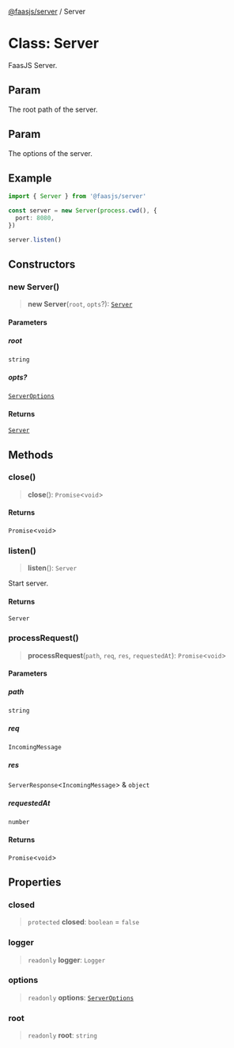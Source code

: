 [@faasjs/server](../README.md) / Server

# Class: Server

FaasJS Server.

## Param

The root path of the server.

## Param

The options of the server.

## Example

```ts
import { Server } from '@faasjs/server'

const server = new Server(process.cwd(), {
  port: 8080,
})

server.listen()
```

## Constructors

### new Server()

> **new Server**(`root`, `opts`?): [`Server`](Server.md)

#### Parameters

##### root

`string`

##### opts?

[`ServerOptions`](../type-aliases/ServerOptions.md)

#### Returns

[`Server`](Server.md)

## Methods

### close()

> **close**(): `Promise`\<`void`\>

#### Returns

`Promise`\<`void`\>

### listen()

> **listen**(): `Server`

Start server.

#### Returns

`Server`

### processRequest()

> **processRequest**(`path`, `req`, `res`, `requestedAt`): `Promise`\<`void`\>

#### Parameters

##### path

`string`

##### req

`IncomingMessage`

##### res

`ServerResponse`\<`IncomingMessage`\> & `object`

##### requestedAt

`number`

#### Returns

`Promise`\<`void`\>

## Properties

### closed

> `protected` **closed**: `boolean` = `false`

### logger

> `readonly` **logger**: `Logger`

### options

> `readonly` **options**: [`ServerOptions`](../type-aliases/ServerOptions.md)

### root

> `readonly` **root**: `string`
